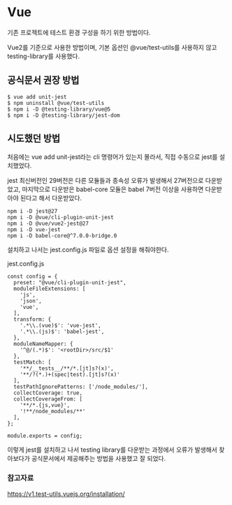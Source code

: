 # Vue

기존 프로젝트에 테스트 환경 구성을 하기 위한 방법이다.

Vue2를 기준으로 사용한 방법이며, 기본 옵션인 @vue/test-utils를 사용하지 않고 testing-library를 사용했다.

## 공식문서 권장 방법

```
$ vue add unit-jest
$ npm uninstall @vue/test-utils
$ npm i -D @testing-library/vue@5
$ npm i -D @testing-library/jest-dom
```

## 시도했던 방법

처음에는 vue add unit-jest라는 cli 명령어가 있는지 몰라서, 직접 수동으로 jest를 설치했었다.

jest 최신버전인 29버전은 다른 모듈들과 종속성 오류가 발생해서 27버전으로 다운받았고, 마지막으로 다운받은 babel-core 모듈은 babel 7버전 이상을 사용하면 다운받아야 된다고 해서 다운받았다.

```
npm i -D jest@27
npm i -D @vue/cli-plugin-unit-jest
npm i -D @vue/vue2-jest@27
npm i -D vue-jest
npm i -D babel-core@^7.0.0-bridge.0
```

설치하고 나서는 jest.config.js 파일로 옵션 설정을 해줘야한다.

jest.config.js
```
const config = {
  preset: "@vue/cli-plugin-unit-jest",
  moduleFileExtensions: [
    'js',
    'json',
    'vue',
  ],
  transform: {
    '.*\\.(vue)$': 'vue-jest',
    '.*\\.(js)$': 'babel-jest',
  },
  moduleNameMapper: {
    '^@/(.*)$': '<rootDir>/src/$1'
  },
  testMatch: [
    '**/__tests__/**/*.[jt]s?(x)',
    '**/?(*.)+(spec|test).[jt]s?(x)'
  ],
  testPathIgnorePatterns: ['/node_modules/'],
  collectCoverage: true,
  collectCoverageFrom: [
    '**/*.{js,vue}',
    '!**/node_modules/**'
  ],
};

module.exports = config;
```

이렇게 jest를 설치하고 나서 testing library를 다운받는 과정에서 오류가 발생해서 찾아보다가 공식문서에서 제공해주는 방법을 사용했고 잘 되었다.

### 참고자료
https://v1.test-utils.vuejs.org/installation/
